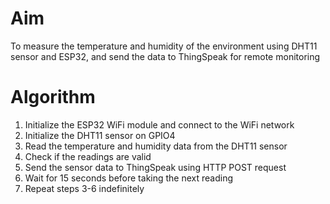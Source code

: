 # Aim
To measure the temperature and humidity of the environment using DHT11 sensor and ESP32, and send the data to ThingSpeak for remote monitoring

# Algorithm
1. Initialize the ESP32 WiFi module and connect to the WiFi network
2. Initialize the DHT11 sensor on GPIO4
3. Read the temperature and humidity data from the DHT11 sensor
4. Check if the readings are valid
5. Send the sensor data to ThingSpeak using HTTP POST request
6. Wait for 15 seconds before taking the next reading
7. Repeat steps 3-6 indefinitely
